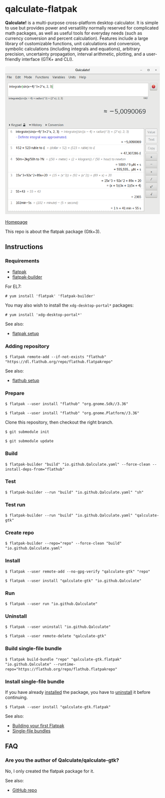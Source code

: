 # qalculate-flatpak

**Qalculate!** is a multi-purpose cross-platform desktop calculator. It is simple to use but provides power and versatility normally reserved for complicated math packages, as well as useful tools for everyday needs (such as currency conversion and percent calculation). Features include a large library of customizable functions, unit calculations and conversion, symbolic calculations (including integrals and equations), arbitrary precision, uncertainty propagation, interval arithmetic, plotting, and a user-friendly interface (GTK+ and CLI).

![qalculate-flatpak screenshot](qalculate-flatpak.png)

[Homepage](http://qalculate.github.io)

This repo is about the flatpak package (Gtk+3).

## Instructions

### Requirements

* [flatpak](https://github.com/flatpak/flatpak)
* [flatpak-builder](https://github.com/flatpak/flatpak-builder)

For EL7:

```
# yum install 'flatpak' 'flatpak-builder'
```

You may also wish to install the `xdg-desktop-portal*` packages:

```
# yum install 'xdg-desktop-portal*'
```

See also:

* [flatpak setup](https://flatpak.org/setup)

### Adding repository

```
$ flatpak remote-add --if-not-exists "flathub" "https://dl.flathub.org/repo/flathub.flatpakrepo"
```

See also:

* [flathub setup](http://docs.flatpak.org/en/latest/using-flatpak.html#add-a-remote)

### Prepare

```
$ flatpak --user install "flathub" "org.gnome.Sdk//3.36"
```

```
$ flatpak --user install "flathub" "org.gnome.Platform//3.36"
```

Clone this repository, then checkout the right branch.

```
$ git submodule init
```

```
$ git submodule update
```

### Build

```
$ flatpak-builder "build" "io.github.Qalculate.yaml" --force-clean --install-deps-from="flathub"
```

### Test

```
$ flatpak-builder --run "build" "io.github.Qalculate.yaml" "sh"
```

### Test run

```
$ flatpak-builder --run "build" "io.github.Qalculate.yaml" "qalculate-gtk"
```

### Create repo

```
$ flatpak-builder --repo="repo" --force-clean "build" "io.github.Qalculate.yaml"
```

### Install

```
$ flatpak --user remote-add --no-gpg-verify "qalculate-gtk" "repo"
```

```
$ flatpak --user install "qalculate-gtk" "io.github.Qalculate"
```

### Run

```
$ flatpak --user run "io.github.Qalculate"
```

### Uninstall

```
$ flatpak --user uninstall "io.github.Qalculate"
```

```
$ flatpak --user remote-delete "qalculate-gtk"
```

### Build single-file bundle

```
$ flatpak build-bundle "repo" "qalculate-gtk.flatpak" "io.github.Qalculate" --runtime-repo="https://flathub.org/repo/flathub.flatpakrepo"
```

### Install single-file bundle

If you have already [installed](#install) the package, you have to [uninstall](#uninstall) it before continuing.

```
$ flatpak --user install "qalculate-gtk.flatpak"
```

See also:

* [Building your first Flatpak](http://docs.flatpak.org/en/latest/first-build.html)
* [Single-file bundles](http://docs.flatpak.org/en/latest/single-file-bundles.html#single-file-bundles)

## FAQ

### Are you the author of Qalculate/qalculate-gtk?

No, I only created the flatpak package for it.

See also:

* [GitHub repo](https://github.com/Qalculate/qalculate-gtk)

